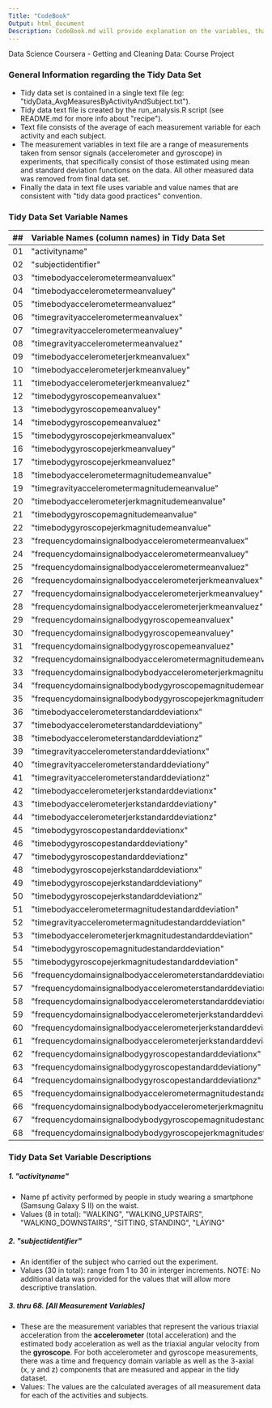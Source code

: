 ```yaml
---
Title: "CodeBook"
Output: html_document
Description: CodeBook.md will provide explanation on the variables, that is what the variables represent (eg the measure, etc).
---
```

Data Science Coursera - Getting and Cleaning Data: Course Project

### General Information regarding the Tidy Data Set
- Tidy data set is contained in a single text file (eg: "tidyData_AvgMeasuresByActivityAndSubject.txt").
- Tidy data text file is created by the run_analysis.R script (see README.md for more info about "recipe").
- Text file consists of the average of each measurement variable for each activity and each subject.
- The measurement variables in text file are a range of measurements taken from sensor signals (accelerometer and gyroscope) in experiments, that specifically consist of those estimated using mean and standard deviation functions on the data. All other measured data was removed from final data set.
- Finally the data in text file uses variable and value names that are consistent with "tidy data good practices" convention.


### Tidy Data Set Variable Names
| ## |  Variable Names (column names) in Tidy Data Set
|----|:---------------------------------------------------------------------------
| 01 |   "activityname"
| 02 |	 "subjectidentifier"
| 03 |	 "timebodyaccelerometermeanvaluex"
| 04 |	 "timebodyaccelerometermeanvaluey"
| 05 |	 "timebodyaccelerometermeanvaluez"
| 06 |	 "timegravityaccelerometermeanvaluex"
| 07 |	 "timegravityaccelerometermeanvaluey"
| 08 |	 "timegravityaccelerometermeanvaluez"
| 09 |	 "timebodyaccelerometerjerkmeanvaluex"
| 10 |	 "timebodyaccelerometerjerkmeanvaluey"
| 11 |	 "timebodyaccelerometerjerkmeanvaluez"
| 12 |	 "timebodygyroscopemeanvaluex"
| 13 |	 "timebodygyroscopemeanvaluey"
| 14 |	 "timebodygyroscopemeanvaluez"
| 15 |	 "timebodygyroscopejerkmeanvaluex"
| 16 |	 "timebodygyroscopejerkmeanvaluey"
| 17 |	 "timebodygyroscopejerkmeanvaluez"
| 18 |	 "timebodyaccelerometermagnitudemeanvalue"
| 19 |	 "timegravityaccelerometermagnitudemeanvalue"
| 20 |	 "timebodyaccelerometerjerkmagnitudemeanvalue"
| 21 |	 "timebodygyroscopemagnitudemeanvalue"
| 22 |	 "timebodygyroscopejerkmagnitudemeanvalue"
| 23 |	 "frequencydomainsignalbodyaccelerometermeanvaluex"
| 24 |	 "frequencydomainsignalbodyaccelerometermeanvaluey"
| 25 |	 "frequencydomainsignalbodyaccelerometermeanvaluez"
| 26 |	 "frequencydomainsignalbodyaccelerometerjerkmeanvaluex"
| 27 |	 "frequencydomainsignalbodyaccelerometerjerkmeanvaluey"
| 28 |	 "frequencydomainsignalbodyaccelerometerjerkmeanvaluez"
| 29 |	 "frequencydomainsignalbodygyroscopemeanvaluex"
| 30 |	 "frequencydomainsignalbodygyroscopemeanvaluey"
| 31 |	 "frequencydomainsignalbodygyroscopemeanvaluez"
| 32 |	 "frequencydomainsignalbodyaccelerometermagnitudemeanvalue"
| 33 |	 "frequencydomainsignalbodybodyaccelerometerjerkmagnitudemeanvalue"
| 34 |	 "frequencydomainsignalbodybodygyroscopemagnitudemeanvalue"
| 35 |	 "frequencydomainsignalbodybodygyroscopejerkmagnitudemeanvalue"
| 36 |	 "timebodyaccelerometerstandarddeviationx"
| 37 |	 "timebodyaccelerometerstandarddeviationy"
| 38 |	 "timebodyaccelerometerstandarddeviationz"
| 39 |	 "timegravityaccelerometerstandarddeviationx"
| 40 |	 "timegravityaccelerometerstandarddeviationy"
| 41 |	 "timegravityaccelerometerstandarddeviationz"
| 42 |	 "timebodyaccelerometerjerkstandarddeviationx"
| 43 |	 "timebodyaccelerometerjerkstandarddeviationy"
| 44 |	 "timebodyaccelerometerjerkstandarddeviationz"
| 45 |	 "timebodygyroscopestandarddeviationx"
| 46 |	 "timebodygyroscopestandarddeviationy"
| 47 |	 "timebodygyroscopestandarddeviationz"
| 48 |	 "timebodygyroscopejerkstandarddeviationx"
| 49 |	 "timebodygyroscopejerkstandarddeviationy"
| 50 |	 "timebodygyroscopejerkstandarddeviationz"
| 51 |	 "timebodyaccelerometermagnitudestandarddeviation"
| 52 |	 "timegravityaccelerometermagnitudestandarddeviation"
| 53 |	 "timebodyaccelerometerjerkmagnitudestandarddeviation"
| 54 |	 "timebodygyroscopemagnitudestandarddeviation"
| 55 |	 "timebodygyroscopejerkmagnitudestandarddeviation"
| 56 |	 "frequencydomainsignalbodyaccelerometerstandarddeviationx"
| 57 |	 "frequencydomainsignalbodyaccelerometerstandarddeviationy"
| 58 |	 "frequencydomainsignalbodyaccelerometerstandarddeviationz"
| 59 |	 "frequencydomainsignalbodyaccelerometerjerkstandarddeviationx"
| 60 |	 "frequencydomainsignalbodyaccelerometerjerkstandarddeviationy"
| 61 |	 "frequencydomainsignalbodyaccelerometerjerkstandarddeviationz"
| 62 |	 "frequencydomainsignalbodygyroscopestandarddeviationx"
| 63 |	 "frequencydomainsignalbodygyroscopestandarddeviationy" 
| 64 |	 "frequencydomainsignalbodygyroscopestandarddeviationz"
| 65 |	 "frequencydomainsignalbodyaccelerometermagnitudestandarddeviation" 
| 66 |	 "frequencydomainsignalbodybodyaccelerometerjerkmagnitudestandarddeviation"
| 67 |	 "frequencydomainsignalbodybodygyroscopemagnitudestandarddeviation" 
| 68 |	 "frequencydomainsignalbodybodygyroscopejerkmagnitudestandarddeviation"


### Tidy Data Set Variable Descriptions
##### 1. "activityname"
- Name pf activity performed by people in study wearing a smartphone (Samsung Galaxy S II) on the waist.
- Values (8 in total): "WALKING", "WALKING_UPSTAIRS", "WALKING_DOWNSTAIRS", "SITTING, STANDING", "LAYING"

##### 2. "subjectidentifier"
- An identifier of the subject who carried out the experiment.
- Values (30 in total): range from 1 to 30 in interger increments. NOTE: No additional data was provided for the values that will allow more descriptive translation.

##### 3. thru 68. [All Measurement Variables]
- These are the measurement variables that represent the various triaxial acceleration from the **accelerometer** (total acceleration) and the estimated body acceleration as well as the triaxial angular velocity from the **gyroscope**. For both accelerometer and gyroscope measurements, there was a time and frequency domain variable as well as the 3-axial (x, y and z) components that are measured and appear in the tidy dataset.
- Values: The values are the calculated averages of all measurement data for each of the activities and subjects.
